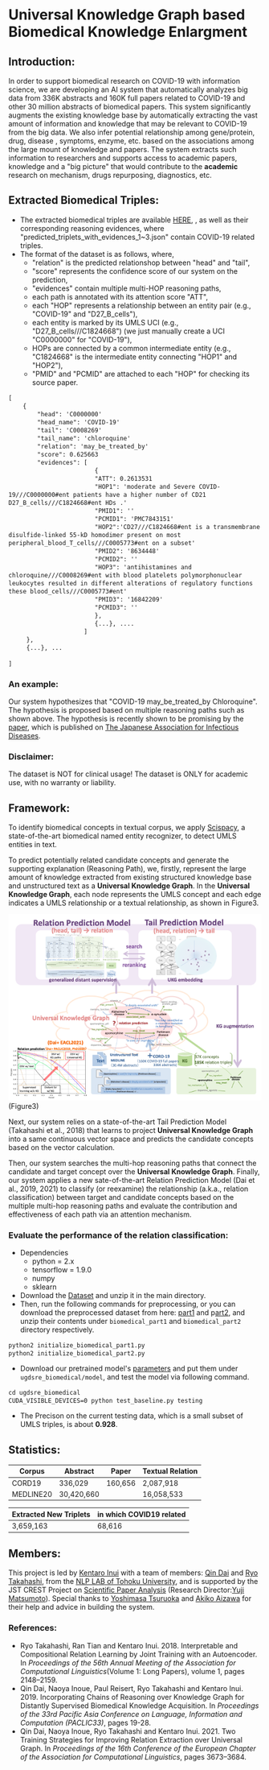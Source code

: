 # Universal Knowledge Graph based Biomedical Knowledge Enlargment
## Introduction:
    
In order to support biomedical research on COVID-19 with information science, we are developing an AI system that automatically analyzes big data from 336K abstracts and 160K full papers related to COVID-19 and other 30 million abstracts of biomedical papers. This system significantly augments the existing knowledge base by automatically extracting the vast amount of information and knowledge that may be relevant to COVID-19 from the big data. We also infer potential relationship among gene/protein, drug, disease , symptoms, enzyme, etc. based on the associations among the large mount of knowledge and papers. The system extracts such information to researchers and supports access to academic papers, knowledge and a "big picture" that would contribute to the **academic** research on mechanism, drugs repurposing, diagnostics, etc.

## Extracted Biomedical Triples:

- The extracted biomedical triples are available [HERE](http://www.cl.ecei.tohoku.ac.jp/~dq/Data_for_M_CREST/KB_data/), , as well as their corresponding reasoning evidences, where "predicted_triplets_with_evidences_1~3.json" contain COVID-19 related triples.
- The format of the dataset is as follows, where, 
    - "relation" is the predicted relationshop between "head" and "tail",
    - "score" represents the confidence score of our system on the prediction, 
    - "evidences" contain multiple multi-HOP reasoning paths, 
    - each path is annotated with its attention score "ATT",
    - each "HOP" represents a relationship between an entity pair (e.g., "COVID-19" and "D27_B_cells"), 
    - each entity is marked by its UMLS UCI (e.g., "D27_B_cells///C1824668") (we just manually create a UCI "C0000000" for "COVID-19"), 
    - HOPs are connected by a common intermediate entity (e.g., "C1824668" is the intermediate entity connecting "HOP1" and "HOP2"),
    - "PMID" and "PCMID" are attached to each "HOP" for checking its source paper.

~~~
[
    {
        "head": 'C0000000'
        "head_name": 'COVID-19'
        "tail": 'C0008269'
        "tail_name": 'chloroquine'
        "relation": 'may_be_treated_by'
        "score": 0.625663
        "evidences": [
                        {
                        "ATT": 0.2613531
                        "HOP1": 'moderate and Severe COVID-19///C0000000#ent patients have a higher number of CD21 D27_B_cells///C1824668#ent HDs .'
                        "PMID1": ''
                        "PCMID1": 'PMC7843151'
                        "HOP2":'CD27///C1824668#ent is a transmembrane disulfide-linked 55-kD homodimer present on most peripheral_blood_T_cells///C0005773#ent on a subset'
                        "PMID2": '8634448'
                        "PCMID2": ''
                        "HOP3": 'antihistamines and chloroquine///C0008269#ent with blood platelets polymorphonuclear leukocytes resulted in different alterations of regulatory functions these blood_cells///C0005773#ent'
                        "PMID3": '16842209'
                        "PCMID3": ''
                        },
                        {...}, ....
                     ]
     },
     {...}, ...

]
~~~
### An example:
Our system hypothesizes that "COVID-19 may_be_treated_by Chloroquine". The hypothesis is proposed based on multiple reasoning paths such as shown above. The hypothesis is recently shown to be promising by the [paper](https://www.kansensho.or.jp/uploads/files/topics/2019ncov/covid19_casereport_200519_2.pdf), which is published on [The Japanese Association for Infectious Diseases](https://www.kansensho.or.jp/).

### Disclaimer:
The dataset is NOT for clinical usage! The dataset is ONLY for academic use, with no warranty or liability.

## Framework:

To identify biomedical concepts in textual corpus, we apply [Scispacy](https://allenai.github.io/scispacy/), a state-of-the-art biomedical named entity recognizer, to detect UMLS entities in text. 

To predict potentially related candidate concepts and generate the supporting explanation (Reasoning Path), we, firstly, represent the large amount of knowledge extracted from existing structured knowledge base and unstructured text as a **Universal Knowledge Graph**. In the **Universal Knowledge Graph**, each node represents the UMLS concept and each edge indicates a UMLS relationship or a textual relationship, as shown in Figure3.

<img src="overview.png" width="600">
(Figure3)

Next, our system relies on a state-of-the-art Tail Prediction Model (Takahashi et al., 2018) that learns to project **Universal Knowledge Graph** into a same continuous vector space and predicts the candidate concepts based on the vector calculation. 

Then, our system searches the multi-hop reasoning paths that connect the candidate and target concept over the **Universal Knowledge Graph**. Finally, our system applies a new sate-of-the-art Relation Prediction Model (Dai et al., 2019, 2021) to classify (or reexamine) the relationship (a.k.a., relation classification) between target and candidate concepts based on the multiple multi-hop reasoning paths and evaluate the contribution and effectiveness of each path via an attention mechanism.

### Evaluate the performance of the relation classification:
- Dependencies
    - python = 2.x
    - tensorflow = 1.9.0
    - numpy
    - sklearn
- Download the [Dataset](http://www.cl.ecei.tohoku.ac.jp/~dq/Data_for_M_CREST/RE_data/origin_data.zip) and unzip it in the main directory.
- Then, run the following commands for preprocessing, or you can download the preprocessed dataset from here: [part1](http://www.cl.ecei.tohoku.ac.jp/~dq/Data_for_M_CREST/RE_data/biomedical_part1.zip) and p[art2](http://www.cl.ecei.tohoku.ac.jp/~dq/Data_for_M_CREST/RE_data/biomedical_part2.zip), and unzip their contents under `biomedical_part1` and `biomedical_part2` directory respectively. 
~~~
python2 initialize_biomedical_part1.py
python2 initialize_biomedical_part2.py
~~~
- Download our pretrained model's [parameters](http://www.cl.ecei.tohoku.ac.jp/~dq/Data_for_M_CREST/RE_data/model.zip) and put them under `ugdsre_biomedical/model`, and test the model via following command.
~~~
cd ugdsre_biomedical
CUDA_VISIBLE_DEVICES=0 python test_baseline.py testing
~~~
- The Precison on the current testing data, which is a small subset of UMLS triples, is about **0.928**.

## Statistics:

| Corpus | Abstract | Paper | Textual Relation |
|---|---|---|---|
|CORD19| 336,029 | 160,656 | 2,087,918 |
|MEDLINE20| 30,420,660 | | 16,058,533 |

|Extracted New Triplets| in which COVID19 related|
|---|---|
|3,659,163|68,616|

## Members:
This project is led by [Kentaro Inui](http://www.cl.ecei.tohoku.ac.jp/~inui/) with a team of members: [Qin Dai](http://www.cl.ecei.tohoku.ac.jp/~dq/) and [Ryo Takahashi](https://reiyw.com/), from the [NLP LAB of Tohoku University](https://www.nlp.ecei.tohoku.ac.jp/), and is supported by the JST CREST Project on [Scientific Paper Analysis](https://www.jst.go.jp/kisoken/crest/en/project/44/15656596.html) (Research Director:[Yuji Matsumoto](https://cl.naist.jp/staff/matsu/home-e.html)). Special thanks to [Yoshimasa Tsuruoka](https://www.logos.ic.i.u-tokyo.ac.jp/~tsuruoka/) and [Akiko Aizawa](https://www.nii.ac.jp/en/faculty/digital_content/aizawa_akiko/) for their help and advice in building the system.

### References:
- Ryo Takahashi, Ran Tian and Kentaro Inui. 2018. Interpretable and Compositional Relation Learning by Joint Training with an Autoencoder. In *Proceedings of the 56th Annual Meeting of the Association for Computational Linguistics*(Volume 1: Long Papers), volume 1, pages 2148–2159.
- Qin Dai, Naoya Inoue, Paul Reisert, Ryo Takahashi and Kentaro Inui. 2019. Incorporating Chains of Reasoning over Knowledge Graph for Distantly Supervised Biomedical Knowledge Acquisition. In *Proceedings of the 33rd Pacific Asia Conference on Language, Information and Computation (PACLIC33)*, pages 19-28.
- Qin Dai, Naoya Inoue, Ryo Takahashi and Kentaro Inui. 2021. Two Training Strategies for Improving Relation Extraction over Universal Graph. In *Proceedings of the 16th Conference of the European Chapter of the Association for Computational Linguistics*, pages 3673–3684.
